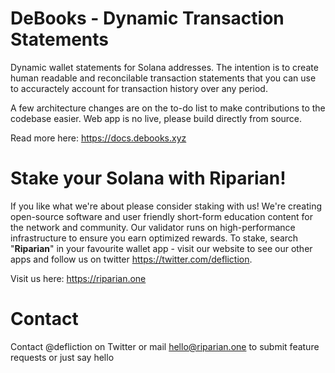 # DeBooks - Dynamic Transaction Statements

Dynamic wallet statements for Solana addresses. The intention is to create human readable and reconcilable transaction statements that you can use to accuractely account for transaction history over any period.

A few architecture changes are on the to-do list to make contributions to the codebase easier. Web app is no live, please build directly from source.

Read more here: https://docs.debooks.xyz

# Stake your Solana with Riparian!

If you like what we're about please consider staking with us! We're creating open-source software and user friendly short-form education content for the network and community. Our validator runs on high-performance infrastructure to ensure you earn optimized rewards. To stake, search "**Riparian**" in your favourite wallet app - visit our website to see our other apps and follow us on twitter https://twitter.com/defliction.

Visit us here: https://riparian.one

# Contact
Contact @defliction on Twitter or mail hello@riparian.one to submit feature requests or just say hello
